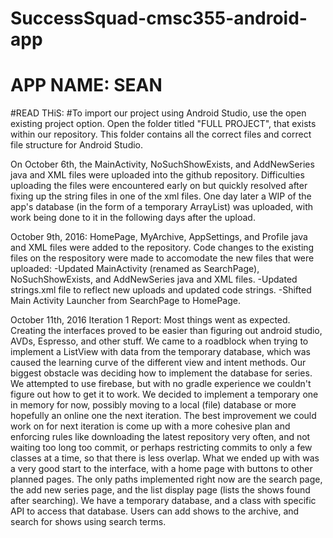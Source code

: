 ﻿# SuccessSquad-cmsc355-android-app
# APP NAME: SEAN

#READ THiS:
#To import our project using Android Studio, use the open existing project option. Open the folder titled "FULL PROJECT", that exists within our repository. This folder contains all the correct files and correct file structure for Android Studio.

On October 6th, the MainActivity, NoSuchShowExists, and AddNewSeries java and XML files were uploaded into the github repository. Difficulties uploading the files were encountered early on but quickly resolved after fixing up the string files in one of the xml files. One day later a WIP of the app's database (in the form of a temporary ArrayList) was uploaded, with work being done to it in the following days after the upload. 

October 9th, 2016: HomePage, MyArchive, AppSettings, and Profile java and XML files were added to the repository. Code changes to the existing files on the respository were made to accomodate the new files that were uploaded:
-Updated MainActivity (renamed as SearchPage), NoSuchShowExists, and AddNewSeries java and XML files.
-Updated strings.xml file to reflect new uploads and updated code strings.
-Shifted Main Activity Launcher from SearchPage to HomePage.

October 11th, 2016 Iteration 1 Report:
  Most things went as expected. Creating the interfaces proved to be easier than figuring out android studio, AVDs, Espresso, and other stuff. We came to a roadblock when trying to implement a ListView with data from the temporary database, which was caused the learning curve of the different view and intent methods. Our biggest obstacle was deciding how to implement the database for series. We attempted to use firebase, but with no gradle experience we couldn't figure out how to get it to work. We decided to implement a temporary one in memory for now, possibly moving to a local (file) database or more hopefully an online one the next iteration.
  The best improvement we could work on for next iteration is come up with a more cohesive plan and enforcing rules like downloading the latest repository very often, and not waiting too long too commit, or perhaps restricting commits to only a few classes at a time, so that there is less overlap.
  What we ended up with was a very good start to the interface, with a home page with buttons to other planned pages. The only paths implemented right now are the search page, the add new series page, and the list display page (lists the shows found after searching). We have a temporary database, and a class with specific API to access that database. Users can add shows to the archive, and search for shows using search terms.
